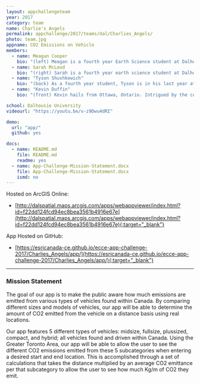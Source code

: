 ```yaml
---
layout: appchallengeteam
year: 2017
category: team
name: Charlie's Angels
permalink: appchallenge/2017/teams/dal/Charlies_Angels/
photo: team.jpg
appname: CO2 Emissions on Vehicle
members:
  - name: Meagan Cooper
    bio: "(left) Meagan is a fourth year Earth Science student at Dalhousie and hopes to continue her academic career at Dal Med next fall. Her hobbies include pina coladas and getting caught in the rain. Her favourite part of the app challenge has been getting to know her teammates, with nobody being the clear favourite yet. Meagan hates walking on the beach, but loves the sand between her toes, resulting in a quite frustrating search for adequate sand within her hometown. She also has a severe allergy to the computer screen and keyboard. Favourite movie is Charlie’s Angels."
  - name: Sarah McLeod
    bio: "(right) Sarah is a fourth year earth science student at Dalhousie University who has a strong interest in GIS. Along with her earth science degree Sarah has perused a certification in GIS. In the process of completing this certification Sarah has participated in a number of Esri-based courses including an advanced research project. Sarah is looking forward to getting to know her team members and working with them to learn about the app making process. Her life goal is to be the next Vanna White through her keen interests in spelling, sparkly dresses, and Pat Sajak. Her favourite movie is Charlie’s Angels."
  - name: "Tyson Shushkewich"
    bio: "(back) As a fourth year student, Tyson is in his last year at Dalhousie. Tyson hails from the lonely prairie grassland province of Alberta but wanted to see seagulls, so he enrolled at Dalhousie University. Completing a project for his last required course for the GIS certificate, Tyson is excited to apply his trade to the ECCE App Challenge. His hobbies include baseball, sleeping, learning, listening, and long periods of self reflection whilst hurling stones at nearby lakes. Tyson’s lifetime career goal is to be the next David Attenborough. His favourite movie is Charlie’s Angels."
  - name: "Kevin Duffin"
    bio: "(front) Kevin hails from Ottawa, Ontario. Intrigued by the coast, Kevin enrolled at Dalhousie University and has not looked back over the past four years. He is set to graduate this upcoming fall after completing some pesky field school courses that have evaded him over the past few summers. Kevin has had a severe love for GIS and has enjoyed working on the App Challenge with his fellow teammates. Kevin enjoys long walks on the beaches, listening to conch shells, and listening to Mariah Carey Christmas Albums (ask him and he will sing a few bars). His favourite movie was Wild Hogs, but it is now Charlie’s Angels."

school: Dalhousie University
videourl: "https://youtu.be/v-z9Dwu4dRI"

demo:
  url: "app/"
  github: yes

docs:
  - name: README.md
    file: README.md
    readme: yes
  - name: App-Challenge-Mission-Statement.docx
    file: App-Challenge-Mission-Statement.docx
    ismd: no
---
```


Hosted on ArcGIS Online:
- [http://dalspatial.maps.arcgis.com/apps/webappviewer/index.html?id=f22dd124fcd94ec8bea3561b4916e67e](http://dalspatial.maps.arcgis.com/apps/webappviewer/index.html?id=f22dd124fcd94ec8bea3561b4916e67e){:target="_blank"}

App Hosted on GitHub:
- [https://esricanada-ce.github.io/ecce-app-challenge-2017/Charlies_Angels/app/](https://esricanada-ce.github.io/ecce-app-challenge-2017/Charlies_Angels/app/){:target="_blank"}

***

### Mission Statement

The goal of our app is to make the public aware how much emissions are emitted from various types of vehicles found within Canada. By comparing different sizes and models of vehicles, our app will be able to determine the amount of CO2 emitted from the vehicle on a distance basis using real locations.

Our app features 5 different types of vehicles: midsize, fullsize, plussized, compact, and hybrid; all vehicles found and driven within Canada. Using the Greater Toronto Area, our app will be able to allow the user to see the different CO2 emissions emitted from these 5 subcategories when entering a desired start and end location. This is accomplished through a set of calculations that takes the distance multiplied by an average CO2 emittance per that subcategory to allow the user to see how much Kg/m of CO2 they emit.
